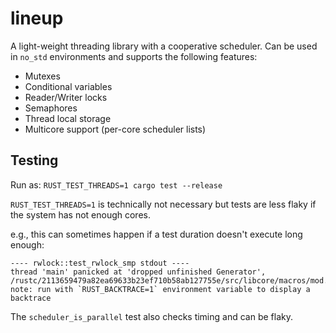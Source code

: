 # lineup

A light-weight threading library with a cooperative scheduler.
Can be used in `no_std` environments and supports the following features:

* Mutexes
* Conditional variables
* Reader/Writer locks
* Semaphores
* Thread local storage
* Multicore support (per-core scheduler lists)

## Testing

Run as: `RUST_TEST_THREADS=1 cargo test --release`

`RUST_TEST_THREADS=1` is technically not necessary but tests are less flaky if the system
has not enough cores.


e.g., this can sometimes happen if a test duration doesn't execute long enough:
```
---- rwlock::test_rwlock_smp stdout ----
thread 'main' panicked at 'dropped unfinished Generator', /rustc/2113659479a82ea69633b23ef710b58ab127755e/src/libcore/macros/mod.rs:34:9
note: run with `RUST_BACKTRACE=1` environment variable to display a backtrace
```

The `scheduler_is_parallel` test also checks timing and can be flaky.
